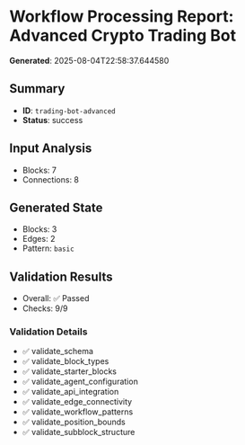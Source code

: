 # Workflow Processing Report: Advanced Crypto Trading Bot

**Generated**: 2025-08-04T22:58:37.644580

## Summary
- **ID**: `trading-bot-advanced`
- **Status**: success

## Input Analysis
- Blocks: 7
- Connections: 8

## Generated State
- Blocks: 3
- Edges: 2
- Pattern: `basic`

## Validation Results
- Overall: ✅ Passed
- Checks: 9/9

### Validation Details
- ✅ validate_schema
- ✅ validate_block_types
- ✅ validate_starter_blocks
- ✅ validate_agent_configuration
- ✅ validate_api_integration
- ✅ validate_edge_connectivity
- ✅ validate_workflow_patterns
- ✅ validate_position_bounds
- ✅ validate_subblock_structure